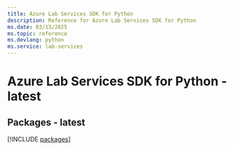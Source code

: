 ```yaml
---
title: Azure Lab Services SDK for Python
description: Reference for Azure Lab Services SDK for Python
ms.date: 03/13/2025
ms.topic: reference
ms.devlang: python
ms.service: lab-services
---
```

# Azure Lab Services SDK for Python - latest
## Packages - latest
[!INCLUDE [packages](lab-services-index.md)]